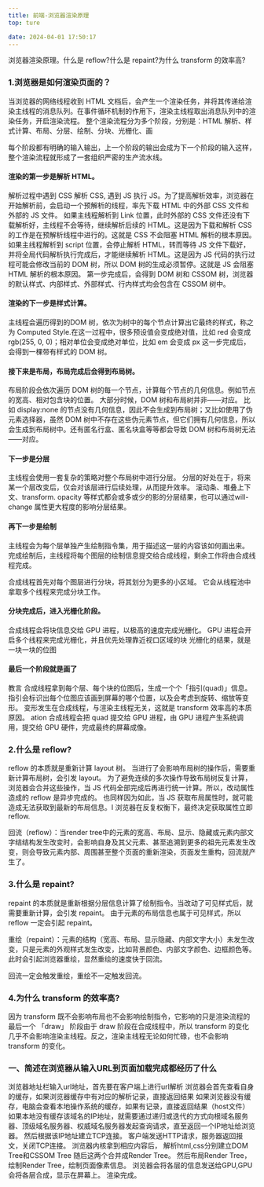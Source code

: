 ```yaml
---
title: 前端-浏览器渲染原理
top: ture

date: 2024-04-01 17:50:17
---
```


浏览器渲染原理。什么是 reflow?什么是 repaint?为什么 transform 的效率高?

<!-- more -->

### 1.浏览器是如何渲染页面的？

当浏览器的网络线程收到 HTML 文档后，会产生一个渲染任务，并将其传递给渲染主线程的消息队列。在事件循环机制的作用下，渲染主线程取出消息队列中的渲染任务，开启渲染流程。
整个渲染流程分为多个阶段，分别是：HTML 解析、样式计算、布局、分层、绘制、分块、光栅化、画

每个阶段都有明确的输入输出，上一个阶段的输出会成为下一个阶段的输入这样，整个渲染流程就形成了一套组织严密的生产流水线。

#### 渲染的第一步是解析 HTML。
解析过程中遇到 CSS 解析 CSS, 遇到 JS 执行 JS。为了提高解析效率，浏览器在开始解析前，会启动一个预解析的线程，率先下载 HTML 中的外部 CSS 文件和 外部的 JS 文件。
如果主线程解析到 Link 位置，此时外部的 CSS 文件还没有下载解析好，主线程不会等待，继续解析后续的 HTML。这是因为下载和解析 CSS 的工作是在预解析线程中进行的。这就是 CSS 不会阻塞 HTML 解析的根本原因。
如果主线程解析到 script 位置，会停止解析 HTML，转而等待 JS 文件下载好，并将全局代码解析执行完成后，才能继续解析 HTML。这是因为 JS 代码的执行过程可能会修改当前的 DOM 树，所以 DOM 树的生成必须暂停。这就是 JS 会阻塞 HTML 解析的根本原因。
第一步完成后，会得到 DOM 树和 CSSOM 树，浏览器的默认样式、内部样式、外部样式、行内样式均会包含在 CSSOM 树中。

#### 渲染的下一步是样式计算。
主线程会遍历得到的DOM 树，依次为树中的每个节点计算出它最终的样式，称之为 Computed Style.在这一过程中，很多预设值会变成绝对值，比如 red 会变成 rgb(255, 0, 0)；相对单位会变成绝对单位，比如 em 会变成 px
这一步完成后，会得到一棵带有样式的 DOM 树。

#### 接下来是布局，布局完成后会得到布局树。
布局阶段会依次遍历 DOM 树的每一个节点，计算每个节点的几何信息。例如节点的宽高、相对包含块的位置。
大部分时候，DOM 树和布局树并非——对应。
比如 display:none 的节点没有几何信息，因此不会生成到布局树；又比如使用了伪元素选择器，虽然 DOM 树中不存在这些伪元素节点，但它们拥有几何信息，所以会生成到布局树中。还有匿名行盒、匿名块盒等等都会导致 DOM 树和布局树无法——对应。

#### 下一步是分层
主线程会使用一套复杂的策略对整个布局树中进行分层。
分层的好处在于，将来某一个层改变后，仅会对该层进行后续处理，从而提升效率。
滚动条、堆叠上下文、transform. opacity 等样式都会或多或少的影的分层结果，也可以通过will-change 属性更大程度的影响分层结果。

#### 再下一步是绘制
主线程会为每个层单独产生绘制指令集，用于描述这一层的内容该如何画出来。
完成绘制后，主线程将每个图层的绘制信息提交给合成线程，剩余工作将由合成线程完成。

合成线程首先对每个图层进行分块，将其划分为更多的小区域。
它会从线程池中拿取多个线程来完成分块工作。
#### 分块完成后，进入光栅化阶段。
合成线程会将块信息交给 GPU 进程，以极高的速度完成光栅化。
GPU 进程会开启多个线程来完成光栅化，并且优先处理靠近视口区域的块
光栅化的结果，就是一块一块的位图
#### 最后一个阶段就是画了
教言
合成线程拿到每个层、每个块的位图后，生成一个个「指引(quad)」信息。
指引会标识出每个位图应该画到屏幕的哪个位置，以及会考虑到旋转、缩放等变形。
变形发生在合成线程，与渲染主线程无关，这就是 transform 效率高的本质原因。
ation
合成线程会把 quad 提交给 GPU 进程，由 GPU 进程产生系统调用，提交给 GPU 硬件，完成最终的屏幕成像。

### 2.什么是 reflow?
reflow 的本质就是重新计算 layout 树。
当进行了会影响布局树的操作后，需要重新计算布局树，会引发 layout。
为了避免连续的多次操作导致布局树反复计算，浏览器会合并这些操作，当 JS 代码全部完成后再进行统一计算。所以，改动属性造成的 reflow 是异步完成的。
也同样因为如此，当 JS 获取布局属性时，就可能造成无法获取到最新的布局信息。I 浏览器在反复权衡下，最终决定获取属性立即 reflow.

回流（reflow）：当render tree中的元素的宽高、布局、显示、隐藏或元素内部文字结结构发生改变时，会影响自身及其父元素、甚至追溯到更多的祖先元素发生改变，则会导致元素内部、周围甚至整个页面的重新渲染，页面发生重构，回流就产生了。

### 3.什么是 repaint?
repaint 的本质就是重新根据分层信息计算了绘制指令。当改动了可见样式后，就需要重新计算，会引发 repaint。
由于元素的布局信息也属于可见样式，所以 reflow 一定会引起 repaint。

重绘（repaint）：元素的结构（宽高、布局、显示隐藏、内部文字大小）未发生改变，只是元素的外观样式发生改变，比如背景颜色、内部文字颜色、边框颜色等。此时会引起浏览器重绘，显然重绘的速度快于回流。

回流一定会触发重绘，重绘不一定触发回流。
### 4.为什么 transform 的效率高?
因为 transform 既不会影响布局也不会影响绘制指令，它影响的只是渲染流程的最后一个 「draw」 阶段由于 draw 阶段在合成线程中，所以 transform 的变化几乎不会影响渲染主线程。反之，渲染主线程无论如何忙碌，也不会影响 transform 的变化。

### 一、简述在浏览器从输入URL到页面加载完成都经历了什么

浏览器地址栏输入url地址，首先要在客户端上进行url解析
浏览器会首先查看自身的缓存，如果浏览器缓存中有对应的解析记录，直接返回结果
如果浏览器没有缓存，电脑会查看本地操作系统的缓存，如果有记录，直接返回结果（host文件）
如果本地没有缓存该域名的IP地址，就需要通过递归或迭代的方式向根域名服务器、顶级域名服务器、权威域名服务器发起查询请求，直至返回一个IP地址给浏览器。
然后根据该IP地址建立TCP连接。
客户端发送HTTP请求，服务器返回报文，关闭TCP连接。
浏览器内核拿到相应内容后，
解析html,css分别建立DOM Tree和CSSOM Tree
随后这两个合并成Render Tree。
然后布局Render Tree，绘制Render Tree，绘制页面像素信息。
浏览器会将各层的信息发送给GPU,GPU会将各层合成，显示在屏幕上。
渲染完成。